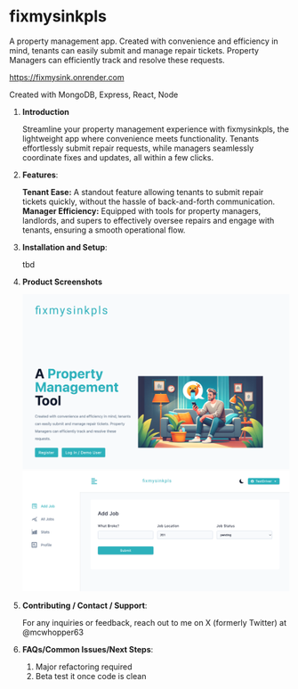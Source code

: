 # fixmysinkpls

A property management app. Created with convenience and efficiency in mind, tenants can easily submit and manage repair tickets. Property Managers can efficiently track and resolve these requests.

https://fixmysink.onrender.com

Created with MongoDB, Express, React, Node

1.  **Introduction**

    Streamline your property management experience with fixmysinkpls, the lightweight app where convenience meets functionality. Tenants effortlessly submit repair requests, while managers seamlessly coordinate fixes and updates, all within a few clicks.

2.  **Features**:

    **Tenant Ease:** A standout feature allowing tenants to submit repair tickets quickly, without the hassle of back-and-forth communication.
    **Manager Efficiency:** Equipped with tools for property managers, landlords, and supers to effectively oversee repairs and engage with tenants, ensuring a smooth operational flow.

3.  **Installation and Setup**:

    tbd

4.  **Product Screenshots**

    <img src="./client/src/assets/images/fixmysinkpls landing page screenshot.png" alt="app's landing page with cartoon style graphic" />
    <img src="./client//src/assets/images/fixmysinkpls add job screenshot.png" alt="adding a job to the que" />

5.  **Contributing / Contact / Support**:

    For any inquiries or feedback, reach out to me on X (formerly Twitter) at @mcwhopper63

6.  **FAQs/Common Issues/Next Steps**:

    1. Major refactoring required
    2. Beta test it once code is clean
